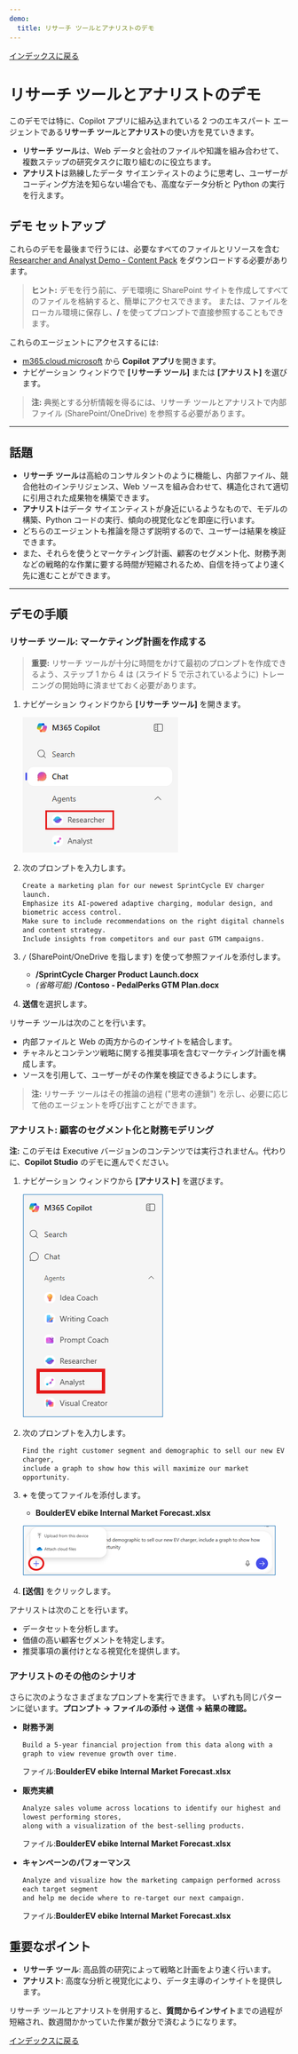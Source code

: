 ```yaml
---
demo:
  title: リサーチ ツールとアナリストのデモ
---
```


[インデックスに戻る](https://microsoftlearning.github.io/MS-4021-Copilot-Immersion-Experience/)

# リサーチ ツールとアナリストのデモ

このデモでは特に、Copilot アプリに組み込まれている 2 つのエキスパート エージェントである**リサーチ ツール**と**アナリスト**の使い方を見ていきます。  

- **リサーチ ツール**は、Web データと会社のファイルや知識を組み合わせて、複数ステップの研究タスクに取り組むのに役立ちます。  
- **アナリスト**は熟練したデータ サイエンティストのように思考し、ユーザーがコーディング方法を知らない場合でも、高度なデータ分析と Python の実行を行えます。  

## デモ セットアップ

これらのデモを最後まで行うには、必要なすべてのファイルとリソースを含む [Researcher and Analyst Demo - Content Pack](https://microsoft.sharepoint.com/:u:/r/teams/MTTCentral/Immersion%20Experience%20Source%20Control/MS-4021%20Copilot%20Immersion%20Experience/Demos/Agent%20Demo%20Sample%20Docs/Researcher%20and%20Analyst%20Demo%20-%20Content%20Pack.zip?csf=1&web=1&e=384sFW) をダウンロードする必要があります。  

> **ヒント:** デモを行う前に、デモ環境に SharePoint サイトを作成してすべてのファイルを格納すると、簡単にアクセスできます。 または、ファイルをローカル環境に保存し、**/** を使ってプロンプトで直接参照することもできます。  

これらのエージェントにアクセスするには:  

- [m365.cloud.microsoft](https://m365.cloud.microsoft) から **Copilot アプリ**を開きます。  
- ナビゲーション ウィンドウで **[リサーチ ツール]** または **[アナリスト]** を選びます。  

> **注:**  典拠とする分析情報を得るには、リサーチ ツールとアナリストで内部ファイル (SharePoint/OneDrive) を参照する必要があります。

---

## 話題

- **リサーチ ツール**は高給のコンサルタントのように機能し、内部ファイル、競合他社のインテリジェンス、Web ソースを組み合わせて、構造化されて適切に引用された成果物を構築できます。  
- **アナリスト**はデータ サイエンティストが身近にいるようなもので、モデルの構築、Python コードの実行、傾向の視覚化などを即座に行います。  
- どちらのエージェントも推論を隠さず説明するので、ユーザーは結果を検証できます。  
- また、それらを使うとマーケティング計画、顧客のセグメント化、財務予測などの戦略的な作業に要する時間が短縮されるため、自信を持ってより速く先に進むことができます。  

---

## デモの手順

### リサーチ ツール: マーケティング計画を作成する

> **重要:** リサーチ ツールが十分に時間をかけて最初のプロンプトを作成できるよう、ステップ 1 から 4 は (スライド 5 で示されているように) トレーニングの開始時に済ませておく必要があります。

1. ナビゲーション ウィンドウから **[リサーチ ツール]** を開きます。  

    ![M365 Copilot メニューで選ばれた [リサーチ ツール] を示すスクリーンショット。](../Prompts/Media/researcher.png)  

1. 次のプロンプトを入力します。

    ```text
    Create a marketing plan for our newest SprintCycle EV charger launch. 
    Emphasize its AI-powered adaptive charging, modular design, and biometric access control. 
    Make sure to include recommendations on the right digital channels and content strategy. 
    Include insights from competitors and our past GTM campaigns.
    ```

1. `/` (SharePoint/OneDrive を指します) を使って参照ファイルを添付します。  

   - **/SprintCycle Charger Product Launch.docx**  
   - *(省略可能)* **/Contoso - PedalPerks GTM Plan.docx**  

1. **送信**を選択します。  

リサーチ ツールは次のことを行います。  

- 内部ファイルと Web の両方からのインサイトを結合します。  
- チャネルとコンテンツ戦略に関する推奨事項を含むマーケティング計画を構成します。  
- ソースを引用して、ユーザーがその作業を検証できるようにします。  

> **注:**  リサーチ ツールはその推論の過程 ("思考の連鎖") を示し、必要に応じて他のエージェントを呼び出すことができます。  

### アナリスト: 顧客のセグメント化と財務モデリング

**注:**  このデモは Executive バージョンのコンテンツでは実行されません。代わりに、**Copilot Studio** のデモに進んでください。

1. ナビゲーション ウィンドウから **[アナリスト]** を選びます。

    ![M365 Copilot メニューで選ばれた [アナリスト] を示すスクリーンショット。](../Prompts/Media/analyst.png)  

1. 次のプロンプトを入力します。

    ```text
    Find the right customer segment and demographic to sell our new EV charger, 
    include a graph to show how this will maximize our market opportunity.
    ```

1. **+** を使ってファイルを添付します。  

   - **BoulderEV ebike Internal Market Forecast.xlsx**  

    ![アナリストでの添付ファイルを示すスクリーンショット。](../Prompts/Media/Analyst-Attach-Files.png)  

1. **[送信]** をクリックします。  

アナリストは次のことを行います。  

- データセットを分析します。  
- 価値の高い顧客セグメントを特定します。  
- 推奨事項の裏付けとなる視覚化を提供します。  

### アナリストのその他のシナリオ

さらに次のようなさまざまなプロンプトを実行できます。 いずれも同じパターンに従います。**プロンプト → ファイルの添付 → 送信 → 結果の確認。**

- **財務予測**  

    ```text
    Build a 5-year financial projection from this data along with a graph to view revenue growth over time.
    ```  

    ファイル:**BoulderEV ebike Internal Market Forecast.xlsx**  

- **販売実績**  

    ```text
    Analyze sales volume across locations to identify our highest and lowest performing stores, 
    along with a visualization of the best-selling products.
    ```  

    ファイル:**BoulderEV ebike Internal Market Forecast.xlsx**  

- **キャンペーンのパフォーマンス**  

    ```text
    Analyze and visualize how the marketing campaign performed across each target segment 
    and help me decide where to re-target our next campaign.
    ```  

    ファイル:**BoulderEV ebike Internal Market Forecast.xlsx**  

## 重要なポイント

- **リサーチ ツール**: 高品質の研究によって戦略と計画をより速く行います。  
- **アナリスト**: 高度な分析と視覚化により、データ主導のインサイトを提供します。  

リサーチ ツールとアナリストを併用すると、**質問からインサイト**までの過程が短縮され、数週間かかっていた作業が数分で済むようになります。  

[インデックスに戻る](https://microsoftlearning.github.io/MS-4021-Copilot-Immersion-Experience/)

